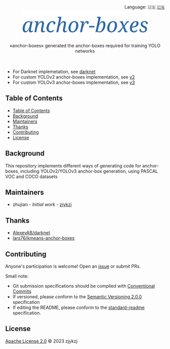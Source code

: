 <div align="right">
  Language:
    🇺🇸
  <a title="Chinese" href="./README.zh-CN.md">🇨🇳</a>
</div>

<div align="center"><a title="" href="https://github.com/zjykzj/anchor-boxes"><img align="center" src="./imgs/anchor-boxes.png" alt=""></a></div>

<p align="center">
  «anchor-boxes» generated the anchor-boxes required for training YOLO networks
<br>
<br>
  <a href="https://github.com/RichardLitt/standard-readme"><img src="https://img.shields.io/badge/standard--readme-OK-green.svg?style=flat-square" alt=""></a>
  <a href="https://conventionalcommits.org"><img src="https://img.shields.io/badge/Conventional%20Commits-1.0.0-yellow.svg" alt=""></a>
  <a href="http://commitizen.github.io/cz-cli/"><img src="https://img.shields.io/badge/commitizen-friendly-brightgreen.svg" alt=""></a>
</p>

* For Darknet implemetation, see [darknet](darknet)
* For custom YOLOv2 anchor-boxes implementation, see [v2](v2)
* For custom YOLOv3 anchor-boxes implementation, see [v3](v3)

## Table of Contents

- [Table of Contents](#table-of-contents)
- [Background](#background)
- [Maintainers](#maintainers)
- [Thanks](#thanks)
- [Contributing](#contributing)
- [License](#license)

## Background

This repository implements different ways of generating code for anchor-boxes, including YOLOv2/YOLOv3 anchor-box generation, using PASCAL VOC and COCO datasets

## Maintainers

* zhujian - *Initial work* - [zjykzj](https://github.com/zjykzj)

## Thanks

* [AlexeyAB/darknet](https://github.com/AlexeyAB/darknet/tree/master)
* [lars76/kmeans-anchor-boxes](https://github.com/lars76/kmeans-anchor-boxes)

## Contributing

Anyone's participation is welcome! Open an [issue](https://github.com/zjykzj/anchor-boxes/issues) or submit PRs.

Small note:

* Git submission specifications should be complied
  with [Conventional Commits](https://www.conventionalcommits.org/en/v1.0.0-beta.4/)
* If versioned, please conform to the [Semantic Versioning 2.0.0](https://semver.org) specification
* If editing the README, please conform to the [standard-readme](https://github.com/RichardLitt/standard-readme)
  specification.

## License

[Apache License 2.0](LICENSE) © 2023 zjykzj
